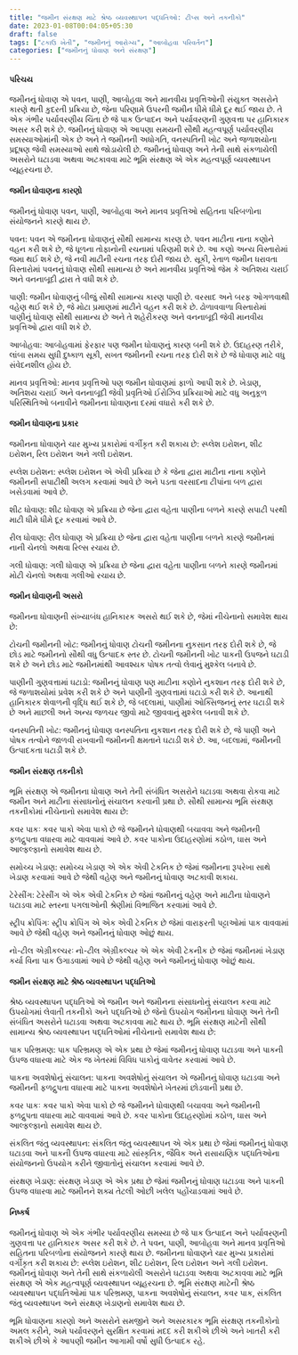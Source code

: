 ```yaml
---
title: "જમીન સંરક્ષણ માટે શ્રેષ્ઠ વ્યવસ્થાપન પદ્ધતિઓ: ટીપ્સ અને તકનીકો"
date: 2023-01-08T00:04:05+05:30
draft: false
tags: ["ટકાઉ ખેતી", "જમીનનું આરોગ્ય", "આબોહવા પરિવર્તન"]
categories: ["જમીનનું ધોવાણ અને સંરક્ષણ"]
---
```

#### પરિચય
જમીનનું ધોવાણ એ પવન, પાણી, આબોહવા અને માનવીય પ્રવૃત્તિઓની સંયુક્ત અસરોને કારણે થતી કુદરતી પ્રક્રિયા છે, જેના પરિણામે ઉપરની જમીન ધીમે ધીમે દૂર થઈ જાય છે. તે એક ગંભીર પર્યાવરણીય ચિંતા છે જે પાક ઉત્પાદન અને પર્યાવરણની ગુણવત્તા પર હાનિકારક અસર કરી શકે છે. જમીનનું ધોવાણ એ આપણા સમયની સૌથી મહત્વપૂર્ણ પર્યાવરણીય સમસ્યાઓમાંની એક છે અને તે જમીનની અધોગતિ, વનસ્પતિની ખોટ અને જળાશયોના પ્રદૂષણ જેવી સમસ્યાઓ સાથે જોડાયેલી છે. જમીનનું ધોવાણ અને તેની સાથે સંકળાયેલી અસરોને ઘટાડવા અથવા અટકાવવા માટે ભૂમિ સંરક્ષણ એ એક મહત્વપૂર્ણ વ્યવસ્થાપન વ્યૂહરચના છે.


#### જમીન ધોવાણના કારણો
જમીનનું ધોવાણ પવન, પાણી, આબોહવા અને માનવ પ્રવૃત્તિઓ સહિતના પરિબળોના સંયોજનને કારણે થાય છે.

પવન: પવન એ જમીનના ધોવાણનું સૌથી સામાન્ય કારણ છે. પવન માટીના નાના કણોને વહન કરી શકે છે, જે ધૂળના તોફાનોની રચનામાં પરિણમી શકે છે. આ કણો અન્ય વિસ્તારોમાં જમા થઈ શકે છે, જે નવી માટીની રચના તરફ દોરી જાય છે. સૂકી, રેતાળ જમીન ધરાવતા વિસ્તારોમાં પવનનું ધોવાણ સૌથી સામાન્ય છે અને માનવીય પ્રવૃત્તિઓ જેમ કે અતિશય ચરાઈ અને વનનાબૂદી દ્વારા તે વધી શકે છે.

પાણી: જમીન ધોવાણનું બીજું સૌથી સામાન્ય કારણ પાણી છે. વરસાદ અને બરફ ઓગળવાથી વહેણ થઈ શકે છે, જે મોટા પ્રમાણમાં માટીને વહન કરી શકે છે. ઢોળાવવાળા વિસ્તારોમાં પાણીનું ધોવાણ સૌથી સામાન્ય છે અને તે શહેરીકરણ અને વનનાબૂદી જેવી માનવીય પ્રવૃત્તિઓ દ્વારા વધી શકે છે.

આબોહવા: આબોહવામાં ફેરફાર પણ જમીન ધોવાણનું કારણ બની શકે છે. ઉદાહરણ તરીકે, લાંબા સમય સુધી દુષ્કાળ સૂકી, સખત જમીનની રચના તરફ દોરી શકે છે જે ધોવાણ માટે વધુ સંવેદનશીલ હોય છે.

માનવ પ્રવૃત્તિઓ: માનવ પ્રવૃત્તિઓ પણ જમીન ધોવાણમાં ફાળો આપી શકે છે. ખેડાણ, અતિશય ચરાઈ અને વનનાબૂદી જેવી પ્રવૃતિઓ ઈરોઝિવ પ્રક્રિયાઓ માટે વધુ અનુકૂળ પરિસ્થિતિઓ બનાવીને જમીનના ધોવાણના દરમાં વધારો કરી શકે છે.

#### જમીન ધોવાણના પ્રકાર
જમીનના ધોવાણને ચાર મુખ્ય પ્રકારોમાં વર્ગીકૃત કરી શકાય છે: સ્પ્લેશ ઇરોશન, શીટ ઇરોશન, રિલ ઇરોશન અને ગલી ઇરોશન.

સ્પ્લેશ ઇરોશન: સ્પ્લેશ ઇરોશન એ એવી પ્રક્રિયા છે કે જેના દ્વારા માટીના નાના કણોને જમીનની સપાટીથી અલગ કરવામાં આવે છે અને પડતા વરસાદના ટીપાંના બળ દ્વારા ખસેડવામાં આવે છે.

શીટ ધોવાણ: શીટ ધોવાણ એ પ્રક્રિયા છે જેના દ્વારા વહેતા પાણીના બળને કારણે સપાટી પરથી માટી ધીમે ધીમે દૂર કરવામાં આવે છે.

રીલ ધોવાણ: રીલ ધોવાણ એ પ્રક્રિયા છે જેના દ્વારા વહેતા પાણીના બળને કારણે જમીનમાં નાની ચેનલો અથવા રિલ્સ રચાય છે.

ગલી ધોવાણ: ગલી ધોવાણ એ પ્રક્રિયા છે જેના દ્વારા વહેતા પાણીના બળને કારણે જમીનમાં મોટી ચેનલો અથવા ગલીઓ રચાય છે.

#### જમીન ધોવાણની અસરો
જમીનના ધોવાણની સંખ્યાબંધ હાનિકારક અસરો થઈ શકે છે, જેમાં નીચેનાનો સમાવેશ થાય છે:

ટોચની જમીનની ખોટ: જમીનનું ધોવાણ ટોચની જમીનના નુકસાન તરફ દોરી શકે છે, જે છોડ માટે જમીનનો સૌથી વધુ ઉત્પાદક સ્તર છે. ટોચની જમીનની ખોટ પાકની ઉપજને ઘટાડી શકે છે અને છોડ માટે જમીનમાંથી આવશ્યક પોષક તત્વો લેવાનું મુશ્કેલ બનાવે છે.

પાણીની ગુણવત્તામાં ઘટાડો: જમીનનું ધોવાણ પણ માટીના કણોને નુકશાન તરફ દોરી શકે છે, જે જળાશયોમાં પ્રવેશ કરી શકે છે અને પાણીની ગુણવત્તામાં ઘટાડો કરી શકે છે. આનાથી હાનિકારક શેવાળની વૃદ્ધિ થઈ શકે છે, જે બદલામાં, પાણીમાં ઓક્સિજનનું સ્તર ઘટાડી શકે છે અને માછલી અને અન્ય જળચર જીવો માટે જીવવાનું મુશ્કેલ બનાવી શકે છે.

વનસ્પતિની ખોટ: જમીનનું ધોવાણ વનસ્પતિના નુકશાન તરફ દોરી શકે છે, જે પાણી અને પોષક તત્વોને જાળવી રાખવાની જમીનની ક્ષમતાને ઘટાડી શકે છે. આ, બદલામાં, જમીનની ઉત્પાદકતા ઘટાડી શકે છે.

#### જમીન સંરક્ષણ તકનીકો
ભૂમિ સંરક્ષણ એ જમીનના ધોવાણ અને તેની સંબંધિત અસરોને ઘટાડવા અથવા રોકવા માટે જમીન અને માટીના સંસાધનોનું સંચાલન કરવાની પ્રથા છે. સૌથી સામાન્ય ભૂમિ સંરક્ષણ તકનીકોમાં નીચેનાનો સમાવેશ થાય છે:

કવર પાકઃ કવર પાકો એવા પાકો છે જે જમીનને ધોવાણથી બચાવવા અને જમીનની ફળદ્રુપતા વધારવા માટે વાવવામાં આવે છે. કવર પાકોના ઉદાહરણોમાં કઠોળ, ઘાસ અને આલ્ફલ્ફાનો સમાવેશ થાય છે.

સમોચ્ચ ખેડાણ: સમોચ્ચ ખેડાણ એ એક એવી ટેકનિક છે જેમાં જમીનના રૂપરેખા સાથે ખેડાણ કરવામાં આવે છે જેથી વહેણ અને જમીનનું ધોવાણ અટકાવી શકાય.

ટેરેસીંગ: ટેરેસીંગ એ એક એવી ટેકનિક છે જેમાં જમીનનું વહેણ અને માટીના ધોવાણને ઘટાડવા માટે સ્તરના પગલાઓની શ્રેણીમાં વિભાજિત કરવામાં આવે છે.

સ્ટ્રીપ ક્રોપિંગઃ સ્ટ્રીપ ક્રોપિંગ એ એક એવી ટેકનિક છે જેમાં વારાફરતી પટ્ટાઓમાં પાક વાવવામાં આવે છે જેથી વહેણ અને જમીનનું ધોવાણ ઓછું થાય.

નો-ટીલ એગ્રીકલ્ચરઃ નો-ટીલ એગ્રીકલ્ચર એ એક એવી ટેકનીક છે જેમાં જમીનમાં ખેડાણ કર્યા વિના પાક ઉગાડવામાં આવે છે જેથી વહેણ અને જમીનનું ધોવાણ ઓછું થાય.

#### જમીન સંરક્ષણ માટે શ્રેષ્ઠ વ્યવસ્થાપન પદ્ધતિઓ
શ્રેષ્ઠ વ્યવસ્થાપન પદ્ધતિઓ એ જમીન અને જમીનના સંસાધનોનું સંચાલન કરવા માટે ઉપયોગમાં લેવાતી તકનીકો અને પદ્ધતિઓ છે જેનો ઉપયોગ જમીનના ધોવાણ અને તેની સંબંધિત અસરોને ઘટાડવા અથવા અટકાવવા માટે થાય છે. ભૂમિ સંરક્ષણ માટેની સૌથી સામાન્ય શ્રેષ્ઠ વ્યવસ્થાપન પદ્ધતિઓમાં નીચેનાનો સમાવેશ થાય છે:

પાક પરિભ્રમણ: પાક પરિભ્રમણ એ એક પ્રથા છે જેમાં જમીનનું ધોવાણ ઘટાડવા અને પાકની ઉપજ વધારવા માટે એક જ ખેતરમાં વિવિધ પાકોનું વાવેતર કરવામાં આવે છે.

પાકના અવશેષોનું સંચાલન: પાકના અવશેષોનું સંચાલન એ જમીનનું ધોવાણ ઘટાડવા અને જમીનની ફળદ્રુપતા વધારવા માટે પાકના અવશેષોને ખેતરમાં છોડવાની પ્રથા છે.

કવર પાકઃ કવર પાકો એવા પાકો છે જે જમીનને ધોવાણથી બચાવવા અને જમીનની ફળદ્રુપતા વધારવા માટે વાવવામાં આવે છે. કવર પાકોના ઉદાહરણોમાં કઠોળ, ઘાસ અને આલ્ફલ્ફાનો સમાવેશ થાય છે.

સંકલિત જંતુ વ્યવસ્થાપન: સંકલિત જંતુ વ્યવસ્થાપન એ એક પ્રથા છે જેમાં જમીનનું ધોવાણ ઘટાડવા અને પાકની ઉપજ વધારવા માટે સાંસ્કૃતિક, જૈવિક અને રાસાયણિક પદ્ધતિઓના સંયોજનનો ઉપયોગ કરીને જીવાતોનું સંચાલન કરવામાં આવે છે.

સંરક્ષણ ખેડાણ: સંરક્ષણ ખેડાણ એ એક પ્રથા છે જેમાં જમીનનું ધોવાણ ઘટાડવા અને પાકની ઉપજ વધારવા માટે જમીનને શક્ય તેટલી ઓછી ખલેલ પહોંચાડવામાં આવે છે.

#### નિષ્કર્ષ
જમીનનું ધોવાણ એ એક ગંભીર પર્યાવરણીય સમસ્યા છે જે પાક ઉત્પાદન અને પર્યાવરણની ગુણવત્તા પર હાનિકારક અસર કરી શકે છે. તે પવન, પાણી, આબોહવા અને માનવ પ્રવૃત્તિઓ સહિતના પરિબળોના સંયોજનને કારણે થાય છે. જમીનના ધોવાણને ચાર મુખ્ય પ્રકારોમાં વર્ગીકૃત કરી શકાય છે: સ્પ્લેશ ઇરોશન, શીટ ઇરોશન, રિલ ઇરોશન અને ગલી ઇરોશન. જમીનનું ધોવાણ અને તેની સાથે સંકળાયેલી અસરોને ઘટાડવા અથવા અટકાવવા માટે ભૂમિ સંરક્ષણ એ એક મહત્વપૂર્ણ વ્યવસ્થાપન વ્યૂહરચના છે. ભૂમિ સંરક્ષણ માટેની શ્રેષ્ઠ વ્યવસ્થાપન પદ્ધતિઓમાં પાક પરિભ્રમણ, પાકના અવશેષોનું સંચાલન, કવર પાક, સંકલિત જંતુ વ્યવસ્થાપન અને સંરક્ષણ ખેડાણનો સમાવેશ થાય છે.

ભૂમિ ધોવાણના કારણો અને અસરોને સમજીને અને અસરકારક ભૂમિ સંરક્ષણ તકનીકોનો અમલ કરીને, અમે પર્યાવરણને સુરક્ષિત કરવામાં મદદ કરી શકીએ છીએ અને ખાતરી કરી શકીએ છીએ કે આપણી જમીન આગામી વર્ષો સુધી ઉત્પાદક રહે.